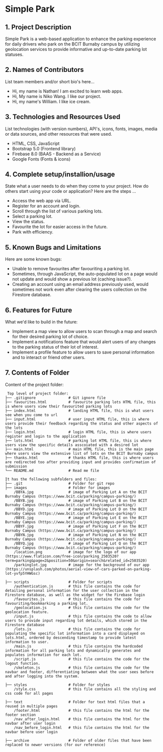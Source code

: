 # Simple Park

## 1. Project Description
Simple Park is a web-based application to enhance the parking experience for daily drivers who park on the BCIT Burnaby campus
by utilizing geolocation services to provide informative and up-to-date parking lot statuses.

## 2. Names of Contributors
List team members and/or short bio's here... 
* Hi, my name is Nathan! I am excited to learn web apps.
* Hi, My name is Niko Wang. I like our project.
* Hi, my name's William. I like ice cream.

	
## 3. Technologies and Resources Used
List technologies (with version numbers), API's, icons, fonts, images, media or data sources, and other resources that were used.
* HTML, CSS, JavaScript
* Bootstrap 5.0 (Frontend library)
* Firebase 8.0 (BAAS - Backend as a Service)
* Google Fonts (Fonts & icons)

## 4. Complete setup/installion/usage
State what a user needs to do when they come to your project.  How do others start using your code or application?
Here are the steps ...
* Access the web app via URL.
* Register for an account and login.
* Scroll through the list of various parking lots.
* Select a parking lot.
* View the status.
* Favourite the lot for easier access in the future.
* Park with efficiency.

## 5. Known Bugs and Limitations
Here are some known bugs:
* Unable to remove favourites after favouriting a parking lot.
* Sometimes, through JavaScript, the auto-populated lot  on a page would not update and would show a previous lot (caching issue?).
* Creating an account using an email address previously used, would sometimes not work even after clearing the users collection on the Firestore database.

## 6. Features for Future
What we'd like to build in the future:
* Implement a map view to allow users to scan through a map and search for their desired parking lot of choice.
* Implement a notifications feature that would alert users of any changes to the parking status of their lot of interest.
* Implement a profile feature to allow users to save personal information and to interact or friend other users.
	
## 7. Contents of Folder
Content of the project folder:

```
 Top level of project folder: 
├── .gitignore               # Git ignore file
├── favourites.html          # favourite parking lots HTML file, this is where users view their favourited parking lots
├── index.html               # landing HTML file, this is what users see when you come to url
├── input.html               # user input HTML file, this is where users provide their feedback regarding the status and other aspects of the lots
├── login.html               # login HTML file, this is where users register and login to the application
├── lots.html                # parking lot HTML file, this is where users view the specific details asscoiated with a desired lot
├── main.html                # main HTML file, this is the main page where users view the extensive list of lots on the BCIT Burnaby campus
├── thanks.html              # thanks HTML file, this is where users are redirected too after providing input and provides confirmation of submission
└── README.md                # Read me file

It has the following subfolders and files:
├── .git                     # Folder for git repo
├── images                   # Folder for images
    /BBYA.jpg                # image of Parking Lot A on the BCIT Burnaby Campus (https://www.bcit.ca/parking/campus-parking/)
    /BBYB.jpg                # image of Parking Lot B on the BCIT Burnaby Campus (https://www.bcit.ca/parking/campus-parking/)
    /BBYD.jpg                # image of Parking Lot D on the BCIT Burnaby Campus (https://www.bcit.ca/parking/campus-parking/)
    /BBYE.jpg                # image of Parking Lot E on the BCIT Burnaby Campus (https://www.bcit.ca/parking/campus-parking/)
    /BBYF.jpg                # image of Parking Lot F on the BCIT Burnaby Campus (https://www.bcit.ca/parking/campus-parking/)
    /BBYN.jpg                # image of Parking Lot N on the BCIT Burnaby Campus (https://www.bcit.ca/parking/campus-parking/)
    /BBYQ.jpg                # image of Parking Lot Q on the BCIT Burnaby Campus (https://www.bcit.ca/parking/campus-parking/)
    /location.png            # image for the logo of our app (https://www.flaticon.com/free-icon/parking_2503520?term=parking&page=2&position=50&origin=search&related_id=2503520)
    /parkinglot.jpg          # image for the background of our app (https://unsplash.com/photos/aerial-view-of-cars-parked-on-parking-lot-yvfp5YHWGsc)
    
├── scripts                  # Folder for scripts
    /authentication.js       # this file contains the code for detailing personal information for the user collection in the Firestore database, as well as the widget for the Firebase login 
    /favourites.js           # this file contains the code for favouriting/bookmarking a parking lot.
    /geolocation.js          # this file contains the code for the geolocation feature.
    /input.js                # this file contains the code to allow users to provide input regarding lot details, which stored in the Firestore database
    /lots.js                 # this file contains the code for populating the specific lot information into a card displayed on lots.html, ordered by descending timestamp to provide latest information to user.
    /main.js                 # this file contains the hardcoded information for all parking lots and dynamically generates and populates information for each lot.
    /script.js               # this file contains the code for the logout function.
    /skeleton.js             # this file contains the code for the navbar and footer, differentiating between what the user sees before and after logging into the system.

├── styles                   # Folder for styles
    /style.css               # this file contains all the styling and css code for all pages

├── text                     # Folder for text html files that a reused in multiple pages
    /footer.html             # this file contains the html for the footer section
    /nav_after_login.html    # this file contains the html for the navbar after user login
    /nav_before_login.html   # this file contains the html for the navbar before user login

├── archive                  # Folder of older files that have been replaced to newer versions (for our reference) 



```


